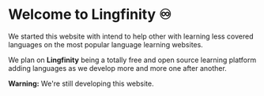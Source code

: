 # Welcome to **Lingfinity** ♾

We started this website with intend to help other with learning less covered languages on the most popular language learning websites.

We plan on **Lingfinity** being a totally free and open source learning platform adding languages as we develop more and more one after another.

<p style:"color: red;"><b>Warning:</b> We're still developing this website.</p>
